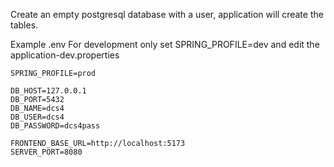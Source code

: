 Create an empty postgresql database with a user, application will create the tables.

Example .env
For development only set SPRING_PROFILE=dev and edit the application-dev.properties
```
SPRING_PROFILE=prod

DB_HOST=127.0.0.1
DB_PORT=5432
DB_NAME=dcs4
DB_USER=dcs4
DB_PASSWORD=dcs4pass

FRONTEND_BASE_URL=http://localhost:5173
SERVER_PORT=8080

```